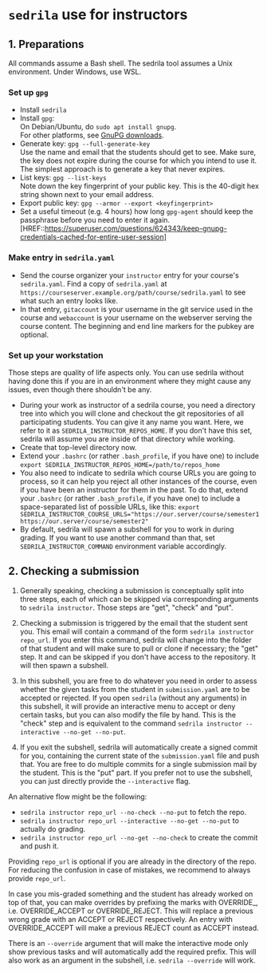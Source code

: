 # `sedrila` use for instructors

## 1. Preparations

All commands assume a Bash shell.
The sedrila tool assumes a Unix environment.
Under Windows, use WSL.

### Set up `gpg`

- Install `sedrila`
- Install `gpg`:  
  On Debian/Ubuntu, do `sudo apt install gnupg`.  
  For other platforms, see [GnuPG downloads](https://gnupg.org/download/index.html).
- Generate key: `gpg --full-generate-key`  
  Use the name and email that the students should get to see.
  Make sure, the key does not expire during the course for which you intend to use it.
  The simplest approach is to generate a key that never expires.
- List keys: `gpg --list-keys`    
  Note down the key fingerprint of your public key.
  This is the 40-digit hex string shown next to your email address. 
- Export public key:  `gpg --armor --export <keyfingerprint>`  
- Set a useful timeout (e.g. 4 hours) how long `gpg-agent` should keep the passphrase before
  you need to enter it again.  
  [HREF::https://superuser.com/questions/624343/keep-gnupg-credentials-cached-for-entire-user-session]

### Make entry in `sedrila.yaml`

- Send the course organizer your `instructor` entry for your course's `sedrila.yaml`.
  Find a copy of `sedrila.yaml` at `https://courseserver.example.org/path/course/sedrila.yaml`
  to see what such an entry looks like.
- In that entry, `gitaccount` is your username in the git service used in the course
  and `webaccount` is your username on the webserver serving the course content.
  The beginning and end line markers for the pubkey are optional.


### Set up your workstation

Those steps are quality of life aspects only. You can use sedrila without having done this if you
are in an environment where they might cause any issues, even though there shouldn't be any.

- During your work as instructor of a sedrila course, 
  you need a directory tree into which you will clone and checkout the git repositories
  of all participating students.
  You can give it any name you want. 
  Here, we refer to it as `SEDRILA_INSTRUCTOR_REPOS_HOME`.
  If you don't have this set, sedrila will assume you are inside of that directory while working.
- Create that top-level directory now.
- Extend your `.bashrc` (or rather `.bash_profile`, if you have one) to include
  `export SEDRILA_INSTRUCTOR_REPOS_HOME=/path/to/repos_home`
- You also need to indicate to sedrila which course URLs you are going to process,
  so it can help you reject all other instances of the course, even if you have been
  an instructor for them in the past.
  To do that, extend your `.bashrc` (or rather `.bash_profile`, if you have one) to include
  a space-separated list of possible URLs, like this:
  `export SEDRILA_INSTRUCTOR_COURSE_URLS="https://our.server/course/semester1 https://our.server/course/semester2"`
- By default, sedrila will spawn a subshell for you to work in during grading. If you want to use
  another command than that, set `SEDRILA_INSTRUCTOR_COMMAND` environment variable accordingly.


## 2. Checking a submission  

1. Generally speaking, checking a submission is conceptually split into three steps, each of which 
can be skipped via corresponding arguments to `sedrila instructor`.
Those steps are "get", "check" and "put".

2. Checking a submission is triggered by the email that the student sent you.
This email will contain a command of the form `sedrila instructor repo_url`.
If you enter this command, sedrila will change into the folder of that student and will make
sure to pull or clone if necessary; the "get" step. It and can be
skipped if you don't have access to the repository.
It will then spawn a subshell.

3. In this subshell, you are free to do whatever you need in order to assess whether the given
tasks from the student in `submission.yaml` are to be accepted or rejected.
If you open `sedrila` (without any arguments) in this subshell, it will provide an interactive
menu to accept or deny certain tasks, but you can also modify the file by hand.
This is the "check" step and is equivalent to the command `sedrila instructor --interactive --no-get --no-put`.  

4. If you exit the subshell, sedrila will automatically create a signed commit for you, containing
the current state of the `submission.yaml` file and push that.
You are free to do multiple commits for a single submission mail by the student.
This is the "put" part.
If you prefer not to use the subshell, you can just directly provide the `--interactive` flag.

An alternative flow might be the following:

- `sedrila instructor repo_url --no-check --no-put` to fetch the repo.
- `sedrila instructor repo_url --interactive --no-get --no-put` to actually do grading.
- `sedrila instructor repo_url --no-get --no-check` to create the commit and push it.

Providing `repo_url` is optional if you are already in the directory of the repo.
For reducing the confusion in case of mistakes, we recommend to always provide `repo_url`.

In case you mis-graded something and the student has already worked on top of that,
you can make overrides by prefixing the marks with OVERRIDE_, i.e. OVERRIDE_ACCEPT
or OVERRIDE_REJECT. This will replace a previous wrong grade with an ACCEPT or
REJECT respectively. An entry with OVERRIDE_ACCEPT will make a previous REJECT
count as ACCEPT instead.

There is an `--override` argument that will make the interactive mode only show
previous tasks and will automatically add the required prefix. This will also
work as an argument in the subshell, i.e. `sedrila --override` will work.